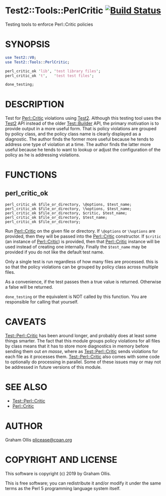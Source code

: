 # Test2::Tools::PerlCritic [![Build Status](https://secure.travis-ci.org/plicease/Test2-Tools-PerlCritic.png)](http://travis-ci.org/plicease/Test2-Tools-PerlCritic)

Testing tools to enforce Perl::Critic policies

# SYNOPSIS

```perl
use Test2::V0;
use Test2::Tools::PerlCritic;

perl_critic_ok 'lib', 'test library files';
perl_critic_ok 't',   'test test files';

done_testing;
```

# DESCRIPTION

Test for [Perl::Critic](https://metacpan.org/pod/Perl::Critic) violations using [Test2](https://metacpan.org/pod/Test2).  Although this testing tool
uses the [Test2](https://metacpan.org/pod/Test2) API instead of the older [Test::Builder](https://metacpan.org/pod/Test::Builder) API, the primary
motivation is to provide output in a more useful form.  That is policy violations
are grouped by policy class, and the policy class name is clearly displayed as
a diagnostic.  The author finds the former more useful because he tends to address
one type of violation at a time.  The author finds the latter more useful because
he tends to want to lookup or adjust the configuration of the policy as he is
addressing violations.

# FUNCTIONS

## perl\_critic\_ok

```
perl_critic_ok $file_or_directory, \@options, $test_name;
perl_critic_ok $file_or_directory, \%options, $test_name;
perl_critic_ok $file_or_directory, $critic, $test_name;
perl_critic_ok $file_or_directory, $test_name;
perl_critic_ok $file_or_directory;
```

Run [Perl::Critic](https://metacpan.org/pod/Perl::Critic) on the given file or directory.  If `\@options` or
`\%options` are provided, then they will be passed into the
[Perl::Critic](https://metacpan.org/pod/Perl::Critic) constructor.  If `$critic` (an instance of [Perl::Critic](https://metacpan.org/pod/Perl::Critic))
is provided, then that [Perl::Critic](https://metacpan.org/pod/Perl::Critic) instance will be used instead
of creating one internally.  Finally the `$test_name` may be provided
if you do not like the default test name.

Only a single test is run regardless of how many files are processed.
this is so that the policy violations can be grouped by policy class
across multiple files.

As a convenience, if the test passes then a true value is returned.
Otherwise a false will be returned.

`done_testing` or the equivalent is NOT called by this function.
You are responsible for calling that yourself.

# CAVEATS

[Test::Perl::Critic](https://metacpan.org/pod/Test::Perl::Critic) has been around longer, and probably does at least some things smarter.
The fact that this module groups policy violations for all files by class means that it has
to store more diagnostics in memory before sending them out _en masse_, where as
[Test::Perl::Critic](https://metacpan.org/pod/Test::Perl::Critic) sends violations for each file as it processes them.  [Test::Perl::Critic](https://metacpan.org/pod/Test::Perl::Critic)
also comes with some code to optionally do processing in parallel.  Some of these issues may
or may not be addressed in future versions of this module.

# SEE ALSO

- [Test::Perl::Critic](https://metacpan.org/pod/Test::Perl::Critic)
- [Perl::Critic](https://metacpan.org/pod/Perl::Critic)

# AUTHOR

Graham Ollis <plicease@cpan.org>

# COPYRIGHT AND LICENSE

This software is copyright (c) 2019 by Graham Ollis.

This is free software; you can redistribute it and/or modify it under
the same terms as the Perl 5 programming language system itself.
